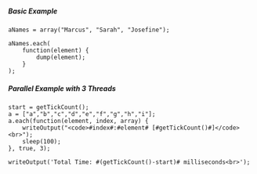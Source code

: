 ##### Basic Example

```luceescript+trycf
aNames = array("Marcus", "Sarah", "Josefine");

aNames.each(
    function(element) {
        dump(element);
    }
);
```

##### Parallel Example with 3 Threads

```luceescript+trycf
start = getTickCount();
a = ["a","b","c","d","e","f","g","h","i"];
a.each(function(element, index, array) {
    writeOutput("<code>#index#:#element# [#getTickCount()#]</code><br>");
    sleep(100);
}, true, 3);

writeOutput('Total Time: #(getTickCount()-start)# milliseconds<br>');
```
